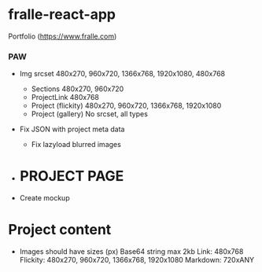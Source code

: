 # fralle-react-app
Portfolio (https://www.fralle.com)

### PAW
- Img srcset 480x270, 960x720, 1366x768, 1920x1080, 480x768
  - Sections            480x270, 960x720
  - ProjectLink         480x768
  + Project (flickity)  480x270, 960x720, 1366x768, 1920x1080
  - Project (gallery)   No srcset, all types

- Fix JSON with project meta data
  - Fix lazyload blurred images
  

* # PROJECT PAGE
- Create mockup

# Project content
- Images should have sizes (px)
  Base64 string max 2kb
  Link: 480x768
  Flickity: 480x270, 960x720, 1366x768, 1920x1080
  Markdown: 720xANY
